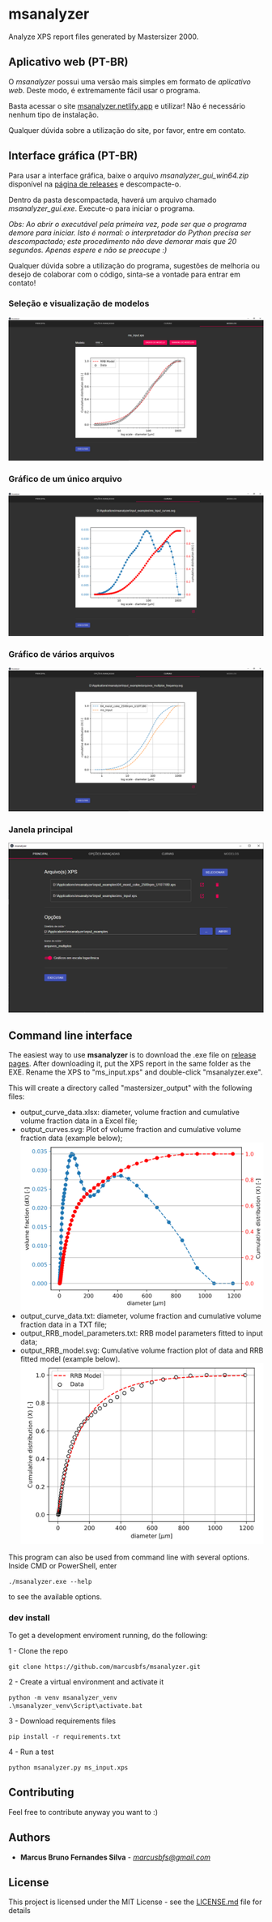 # msanalyzer

Analyze XPS report files generated by Mastersizer 2000.

## Aplicativo web (PT-BR)

O _msanalyzer_ possui uma versão mais simples em formato de _aplicativo web_. Deste modo, é extremamente fácil usar o programa.

Basta acessar o site [msanalyzer.netlify.app](https://msanalyzer.netlify.app/) e utilizar! Não é necessário nenhum tipo de instalação.

Qualquer dúvida sobre a utilização do site, por favor, entre em contato.

## Interface gráfica (PT-BR)

Para usar a interface gráfica, baixe o arquivo _msanalyzer_gui_win64.zip_ disponível na [página de releases](https://github.com/marcusbfs/msanalyzer/releases) e descompacte-o.

Dentro da pasta descompactada, haverá um arquivo chamado _msanalyzer_gui.exe_. Execute-o para iniciar o programa.

_Obs: Ao abrir o executável pela primeira vez, pode ser que o programa demore para iniciar. Isto é normal: o interpretador do Python precisa ser descompactado; este procedimento não deve demorar mais que 20 segundos. Apenas espere e não se preocupe :)_

Qualquer dúvida sobre a utilização do programa, sugestões de melhoria ou desejo de colaborar com o código, sinta-se a vontade para entrar em contato!

### Seleção e visualização de modelos

[![Models](https://raw.githubusercontent.com/marcusbfs/msanalyzer/master/images/models_tab.png)](https://raw.githubusercontent.com/marcusbfs/msanalyzer/master/images/models_tab.png)

### Gráfico de um único arquivo

[![Models](https://raw.githubusercontent.com/marcusbfs/msanalyzer/master/images/plot_tab.png)](https://raw.githubusercontent.com/marcusbfs/msanalyzer/master/images/plot_tab.png)

### Gráfico de vários arquivos

[![Models](https://raw.githubusercontent.com/marcusbfs/msanalyzer/master/images/multiplots_tab.png)](https://raw.githubusercontent.com/marcusbfs/msanalyzer/master/images/multiplots_tab.png)

### Janela principal

[![Options](https://raw.githubusercontent.com/marcusbfs/msanalyzer/master/images/options_gui.png)](https://raw.githubusercontent.com/marcusbfs/msanalyzer/master/images/options_gui.png)

## Command line interface

The easiest way to use **msanalyzer** is to download the .exe file on [release pages](https://github.com/marcusbfs/msanalyzer/releases).
After downloading it, put the XPS report in the same folder as the EXE. Rename the XPS to "ms_input.xps" and double-click "msanalyzer.exe".

This will create a directory called "mastersizer_output" with the following files:

- output_curve_data.xlsx: diameter, volume fraction and cumulative volume fraction data in a Excel file;
- output_curves.svg: Plot of volume fraction and cumulative volume fraction data (example below);
  [![RRB fitted model](https://raw.githubusercontent.com/marcusbfs/msanalyzer/master/output_example/output_curves.png)](https://raw.githubusercontent.com/marcusbfs/msanalyzer/master/output_example/output_curves.png)
- output_curve_data.txt: diameter, volume fraction and cumulative volume fraction data in a TXT file;
- output_RRB_model_parameters.txt: RRB model parameters fitted to input data;
- output_RRB_model.svg: Cumulative volume fraction plot of data and RRB fitted model (example below).
  [![RRB fitted model](https://raw.githubusercontent.com/marcusbfs/msanalyzer/master/output_example/output_RRB_model.png)](https://raw.githubusercontent.com/marcusbfs/msanalyzer/master/output_example/output_RRB_model.png)

This program can also be used from command line with several options. Inside CMD or PowerShell, enter

```
./msanalyzer.exe --help
```

to see the available options.

### dev install

To get a development enviroment running, do the following:

1 - Clone the repo

```
git clone https://github.com/marcusbfs/msanalyzer.git
```

2 - Create a virtual environment and activate it

```
python -m venv msanalyzer_venv
.\msanalyzer_venv\Script\activate.bat
```

3 - Download requirements files

```
pip install -r requirements.txt
```

4 - Run a test

```
python msanalyzer.py ms_input.xps
```

## Contributing

Feel free to contribute anyway you want to :)

## Authors

- **Marcus Bruno Fernandes Silva** - *marcusbfs@gmail.com*

## License

This project is licensed under the MIT License - see the [LICENSE.md](LICENSE.md) file for details
